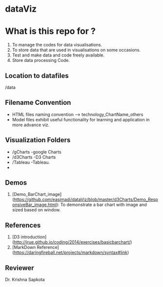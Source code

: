 # dataViz

What is this repo for ?
=============
1. To manage the codes for data visualisations.
2. To store data that are used in visualisations on some occasions.
3. Test and make data and code freely available.
4. Store data processing Code.

## Location to datafiles
/data


## Filename Convention
* HTML files naming convention -->  technology_ChartName_others
* Model files exhibit useful functionality for learning and application in more advance viz.

## Visualization Folders
* /gCharts -google Charts
* /d3Charts -D3 Charts
* /Tableau -Tableau.
* 

## Demos
1. [Demo_BarChart_image] (https://github.com/easimadi/dataViz/blob/master/d3Charts/Demo_ResponsiveBar_image.html):
  To demonstrate a bar chart with image and sized based on window.

## References
1. [D3 introduction] (http://jrue.github.io/coding/2014/exercises/basicbarchart/)
2. [MarkDown Reference] (https://daringfireball.net/projects/markdown/syntax#link)

## Reviewer
Dr. Krishna Sapkota


